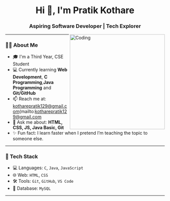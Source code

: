 <h1 align="center">Hi 👋, I'm Pratik Kothare</h1>
<h3 align="center">Aspiring Software Developer | Tech Explorer</h3>

<img align="right" alt="Coding" width="300" src="https://media.giphy.com/media/qgQUggAC3Pfv687qPC/giphy.gif">

---

### 👨‍💻 About Me

- 🎓 I'm a Third Year, CSE Student
- 💻 Currently learning **Web Development**, **C Programming**,**Java Programming** and **Git/GitHub**
- 📫 Reach me at: kotharepratik129@gmail.com(mailto:kotharepratik129@gmail.com
- 💬 Ask me about: **HTML, CSS, JS, Java Basic, Git**
- ✨ Fun fact: I learn faster when I pretend I’m teaching the topic to someone else.
---

### 🚀 Tech Stack

- 💻 Languages: `C`, `Java`, `JavaScript`
- 🌐 Web: `HTML`, `CSS`
- 🛠 Tools: `Git`, `GitHub`, `VS Code`
- 💾 Database: `MySQL`

---

